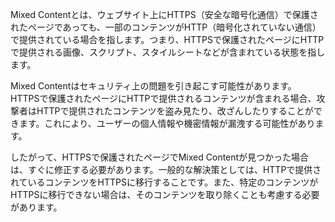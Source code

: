 Mixed Contentとは、ウェブサイト上にHTTPS（安全な暗号化通信）で保護されたページであっても、一部のコンテンツがHTTP（暗号化されていない通信）で提供されている場合を指します。つまり、HTTPSで保護されたページにHTTPで提供される画像、スクリプト、スタイルシートなどが含まれている状態を指します。

Mixed Contentはセキュリティ上の問題を引き起こす可能性があります。HTTPSで保護されたページにHTTPで提供されるコンテンツが含まれる場合、攻撃者はHTTPで提供されたコンテンツを盗み見たり、改ざんしたりすることができます。これにより、ユーザーの個人情報や機密情報が漏洩する可能性があります。

したがって、HTTPSで保護されたページでMixed Contentが見つかった場合は、すぐに修正する必要があります。一般的な解決策としては、HTTPで提供されているコンテンツをHTTPSに移行することです。また、特定のコンテンツがHTTPSに移行できない場合は、そのコンテンツを取り除くことも考慮する必要があります。